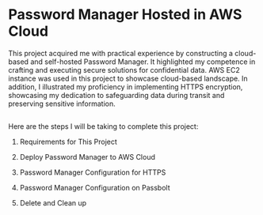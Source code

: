 # Password Manager Hosted in AWS Cloud

This project acquired me with practical experience by constructing a cloud-based and self-hosted Password Manager. It highlighted my competence in crafting and executing secure solutions for confidential data. AWS EC2 instance was used in this project to showcase cloud-based landscape. In addition, I illustrated my proficiency in implementing HTTPS encryption, showcasing my dedication to safeguarding data during transit and preserving sensitive information. 

<h2></h2>

Here are the steps I will be taking to complete this project:

1. Requirements for This Project

2. Deploy Password Manager to AWS Cloud

3. Password Manager Configuration for HTTPS

4. Password Manager Configuration on Passbolt

5. Delete and Clean up
